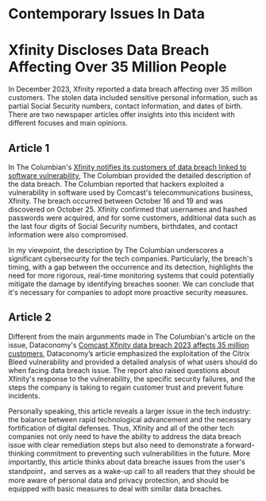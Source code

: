 # Contemporary Issues In Data
# Xfinity Discloses Data Breach Affecting Over 35 Million People
In December 2023, Xfinity reported a data breach affecting over 35 million customers. The stolen data included sensitive personal information, such as partial Social Security numbers, contact information, and dates of birth. There are two newspaper articles offer insights into this incident with different focuses and main opinions.

## Article 1
In The Columbian's [Xfinity notifies its customers of data breach linked to software vulnerability](https://www.columbian.com/news/2023/dec/19/xfinity-notifies-its-customers-of-data-breach-linked-to-software-vulnerability/), The Columbian provided the detailed description of the data breach. The Columbian reported that hackers exploited a vulnerability in software used by Comcast's telecommunications business, Xfinity. The breach occurred between October 16 and 19 and was discovered on October 25. Xfinity confirmed that usernames and hashed passwords were acquired, and for some customers, additional data such as the last four digits of Social Security numbers, birthdates, and contact information were also compromised.

In my viewpoint, the description by The Columbian underscores a significant cybersecurity for the tech companies. Particularly, the breach's timing, with a gap between the occurrence and its detection, highlights the need for more rigorous, real-time monitoring systems that could potentially mitigate the damage by identifying breaches sooner. We can conclude that it's necessary for companies to adopt more proactive security measures.

## Article 2
Different from the main argunments made in The Columbian's article on the issue, Dataconomy's [Comcast Xfinity data breach 2023 affects 35 million customers](https://dataconomy.com/2023/12/20/comcast-xfinity-data-breach-2023/), Dataconomy’s article emphasized the exploitation of the Citrix Bleed vulnerability and provided a detailed analysis of what users should do when facing data breach issue. The report also raised questions about Xfinity's response to the vulnerability, the specific security failures, and the steps the company is taking to regain customer trust and prevent future incidents.

Personally speaking, this article reveals a larger issue in the tech industry: the balance between rapid technological advancement and the necessary fortification of digital defenses. Thus, Xfinity and all of the other tech companies not only need to have the ability to address the data breach issue with clear remediation steps but also need to demonstrate a forward-thinking commitment to preventing such vulnerabilities in the future. More importantly, this article thinks about data breache issues from the user's standpoint，and serves as a wake-up call to all readers that they should be more aware of personal data and privacy protection, and should be equipped with basic measures to deal with similar data breaches.